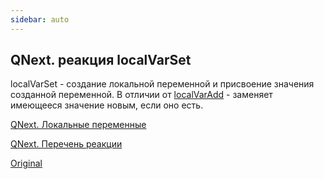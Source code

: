```yaml
---
sidebar: auto
---
```


## QNext. реакция localVarSet

localVarSet - создание локальной переменной и присвоение значения созданной переменной. В отличии от [localVarAdd](/docs-test/ph/reactions/localvaradd) - заменяет имеющееся значение новым, если оно есть.



[QNext. Локальные переменные](/docs-test/ph/reactions/localvar)

[QNext. Перечень реакции](/docs-test/ph/reactions)

[Original](https://telegra.ph/QNext-admin-reaction-localVarSet-04-30)